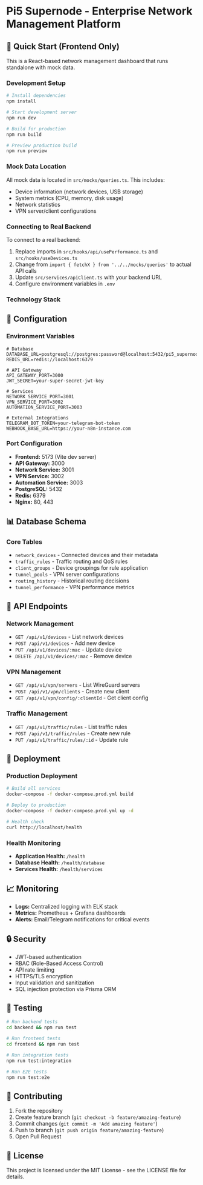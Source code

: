 # Pi5 Supernode - Enterprise Network Management Platform

## 🚀 Quick Start (Frontend Only)

This is a React-based network management dashboard that runs standalone with mock data.

### Development Setup

```bash
# Install dependencies
npm install

# Start development server
npm run dev

# Build for production
npm run build

# Preview production build
npm run preview
```

### Mock Data Location

All mock data is located in `src/mocks/queries.ts`. This includes:
- Device information (network devices, USB storage)
- System metrics (CPU, memory, disk usage)
- Network statistics
- VPN server/client configurations

### Connecting to Real Backend

To connect to a real backend:

1. Replace imports in `src/hooks/api/usePerformance.ts` and `src/hooks/useDevices.ts`
2. Change from `import { fetchX } from '../../mocks/queries'` to actual API calls
3. Update `src/services/apiClient.ts` with your backend URL
4. Configure environment variables in `.env`

### Technology Stack


## 🔧 Configuration

### Environment Variables
```env
# Database
DATABASE_URL=postgresql://postgres:password@localhost:5432/pi5_supernode
REDIS_URL=redis://localhost:6379

# API Gateway
API_GATEWAY_PORT=3000
JWT_SECRET=your-super-secret-jwt-key

# Services
NETWORK_SERVICE_PORT=3001
VPN_SERVICE_PORT=3002
AUTOMATION_SERVICE_PORT=3003

# External Integrations
TELEGRAM_BOT_TOKEN=your-telegram-bot-token
WEBHOOK_BASE_URL=https://your-n8n-instance.com
```

### Port Configuration
- **Frontend:** 5173 (Vite dev server)
- **API Gateway:** 3000
- **Network Service:** 3001
- **VPN Service:** 3002
- **Automation Service:** 3003
- **PostgreSQL:** 5432
- **Redis:** 6379
- **Nginx:** 80, 443

## 📊 Database Schema

### Core Tables
- `network_devices` - Connected devices and their metadata
- `traffic_rules` - Traffic routing and QoS rules
- `client_groups` - Device groupings for rule application
- `tunnel_pools` - VPN server configurations
- `routing_history` - Historical routing decisions
- `tunnel_performance` - VPN performance metrics

## 🔌 API Endpoints

### Network Management
- `GET /api/v1/devices` - List network devices
- `POST /api/v1/devices` - Add new device
- `PUT /api/v1/devices/:mac` - Update device
- `DELETE /api/v1/devices/:mac` - Remove device

### VPN Management
- `GET /api/v1/vpn/servers` - List WireGuard servers
- `POST /api/v1/vpn/clients` - Create new client
- `GET /api/v1/vpn/config/:clientId` - Get client config

### Traffic Management
- `GET /api/v1/traffic/rules` - List traffic rules
- `POST /api/v1/traffic/rules` - Create new rule
- `PUT /api/v1/traffic/rules/:id` - Update rule

## 🔄 Deployment

### Production Deployment
```bash
# Build all services
docker-compose -f docker-compose.prod.yml build

# Deploy to production
docker-compose -f docker-compose.prod.yml up -d

# Health check
curl http://localhost/health
```

### Health Monitoring
- **Application Health:** `/health`
- **Database Health:** `/health/database`
- **Services Health:** `/health/services`

## 📈 Monitoring

- **Logs:** Centralized logging with ELK stack
- **Metrics:** Prometheus + Grafana dashboards
- **Alerts:** Email/Telegram notifications for critical events

## 🔒 Security

- JWT-based authentication
- RBAC (Role-Based Access Control)
- API rate limiting
- HTTPS/TLS encryption
- Input validation and sanitization
- SQL injection protection via Prisma ORM

## 🧪 Testing

```bash
# Run backend tests
cd backend && npm run test

# Run frontend tests
cd frontend && npm run test

# Run integration tests
npm run test:integration

# Run E2E tests
npm run test:e2e
```

## 📝 Contributing

1. Fork the repository
2. Create feature branch (`git checkout -b feature/amazing-feature`)
3. Commit changes (`git commit -m 'Add amazing feature'`)
4. Push to branch (`git push origin feature/amazing-feature`)
5. Open Pull Request

## 📄 License

This project is licensed under the MIT License - see the LICENSE file for details.